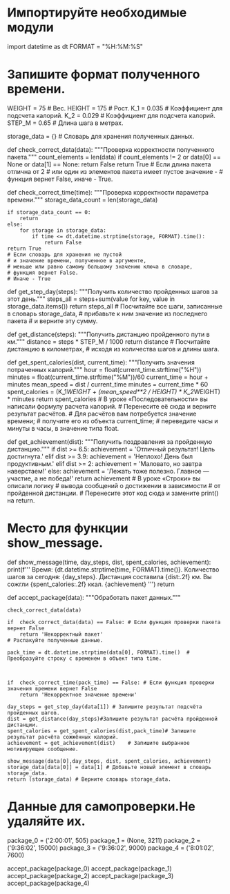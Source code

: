 # Импортируйте необходимые модули
import datetime as dt
FORMAT = "%H:%M:%S"
# Запишите формат полученного времени.
WEIGHT = 75  # Вес.
HEIGHT = 175  # Рост.
K_1 = 0.035  # Коэффициент для подсчета калорий.
K_2 = 0.029  # Коэффициент для подсчета калорий.
STEP_M = 0.65  # Длина шага в метрах.

storage_data = {}  # Словарь для хранения полученных данных.


def check_correct_data(data):
    """Проверка корректности полученного пакета."""
    count_elements = len(data)
    if  count_elements != 2 or data[0] == None or data[1] == None:
        return False
    return True
    # Если длина пакета отлична от 2
    # или один из элементов пакета имеет пустое значение -
    # функция вернет False, иначе - True.


def check_correct_time(time):
    """Проверка корректности параметра времени."""
    storage_data_count = len(storage_data)
    
    if storage_data_count == 0:
        return
    else:
        for storage in storage_data:
            if time <= dt.datetime.strptime(storage, FORMAT).time():
                return False
    return True
    # Если словарь для хранения не пустой
    # и значение времени, полученное в аргументе,
    # меньше или равно самому большому значению ключа в словаре,
    # функция вернет False.
    # Иначе - True 


def get_step_day(steps):
    """Получить количество пройденных шагов за этот день."""
    steps_all = steps+sum(value for key, value in storage_data.items())
    return steps_all
    # Посчитайте все шаги, записанные в словарь storage_data,
    # прибавьте к ним значение из последнего пакета
    # и верните  эту сумму.
    

def get_distance(steps):
    """Получить дистанцию пройденного пути в км."""
    distance = steps * STEP_M / 1000
    return distance 
    # Посчитайте дистанцию в километрах,
    # исходя из количества шагов и длины шага.


def get_spent_calories(dist, current_time):
    """Получить значения потраченных калорий."""
    hour = float(current_time.strftime("%H"))
    minutes = float(current_time.strftime("%M"))/60
    current_time =  hour + minutes
    mean_speed = dist / current_time
    minutes = current_time * 60 
    spent_calories = (K_1*WEIGHT + (mean_speed**2 / HEIGHT) * K_2*WEIGHT) * minutes
    return spent_calories
    # В уроке «Последовательности» вы написали формулу расчета калорий.
    # Перенесите её сюда и верните результат расчётов.
    # Для расчётов вам потребуется значение времени; 
    # получите его из объекта current_time;
    # переведите часы и минуты в часы, в значение типа float.

def get_achievement(dist):
    """Получить поздравления за пройденную дистанцию."""
    if dist >= 6.5:
        achievement = 'Отличный результат! Цель достигнута.'
    elif dist >= 3.9:
        achievement = 'Неплохо! День был продуктивным.'
    elif dist >= 2:
        achievement = 'Маловато, но завтра наверстаем!'
    else:
        achievement = 'Лежать тоже полезно. Главное — участие, а не победа!'
    return achievement
    # В уроке «Строки» вы описали логику
    # вывода сообщений о достижении в зависимости
    # от пройденной дистанции.
    # Перенесите этот код сюда и замените print() на return.


# Место для функции show_message.
def show_message(time, day_steps, dist, spent_calories, achievement):
    print(f''' 
Время: {dt.datetime.strptime(time, FORMAT).time()}.
Количество шагов за сегодня: {day_steps}.
Дистанция составила {dist:.2f} км.
Вы сожгли {spent_calories:.2f} ккал.
{achievement}
         ''')
    return

def accept_package(data):
    """Обработать пакет данных."""

    check_correct_data(data)
    
    if  check_correct_data(data) == False: # Если функция проверки пакета вернет False
        return 'Некорректный пакет'
    # Распакуйте полученные данные.
    
    pack_time = dt.datetime.strptime(data[0], FORMAT).time()  # Преобразуйте строку с временем в объект типа time.   

    
        
    if  check_correct_time(pack_time) == False: # Если функция проверки значения времени вернет False
        return 'Некорректное значение времени'

    day_steps = get_step_day(data[1]) # Запишите результат подсчёта пройденных шагов.
    dist = get_distance(day_steps)#Запишите результат расчёта пройденной дистанции.
    spent_calories = get_spent_calories(dist,pack_time)# Запишите результат расчёта сожжённых калорий.
    achievement = get_achievement(dist)    # Запишите выбранное мотивирующее сообщение.
    
    show_message(data[0],day_steps, dist, spent_calories, achievement)
    storage_data[data[0]] = data[1] # Добавьте новый элемент в словарь storage_data.
    return (storage_data) # Верните словарь storage_data.


# Данные для самопроверки.Не удаляйте их.
package_0 = ('2:00:01', 505)
package_1 = (None, 3211)
package_2 = ('9:36:02', 15000)
package_3 = ('9:36:02', 9000)
package_4 = ('8:01:02', 7600)

accept_package(package_0)
accept_package(package_1)
accept_package(package_2)
accept_package(package_3)
accept_package(package_4)
